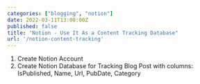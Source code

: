 ```yaml
---
categories: ["blogging", "notion"]
date: 2022-03-11T13:00:00Z
published: false
title: "Notion - Use It As a Content Tracking Database"
url: '/notion-content-tracking'
---
```


<!--more-->

1. Create Notion Account
1. Create Notion Database for Tracking Blog Post with columns: IsPublished, Name, Url, PubDate, Category
